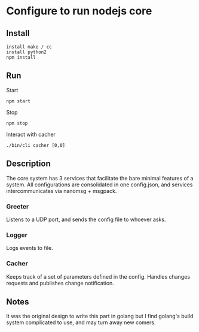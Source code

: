 # Configure to run nodejs core

## Install
    install make / cc
    install python2
    npm install

## Run
Start

    npm start

Stop

    npm stop

Interact with cacher

    ./bin/cli cacher [0,0]

## Description
The core system has 3 services that facilitate the bare minimal features of a system. All configurations are consolidated in one config.json, and services intercommunicates via nanomsg + msgpack.

### Greeter
Listens to a UDP port, and sends the config file to whoever asks.

### Logger
Logs events to file.

### Cacher
Keeps track of a set of parameters defined in the config. Handles changes requests and publishes change notification.

## Notes
It was the original design to write this part in golang but I find golang's build system complicated to use, and may turn away new comers.

